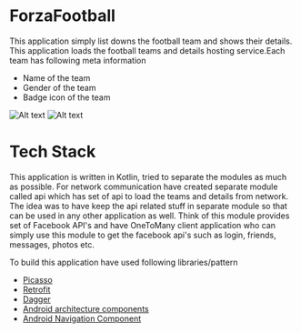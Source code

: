 # ForzaFootball
This application simply list downs the football team and shows their details.
This application loads the football teams and details hosting service.Each team has following meta information

  - Name of the team
  - Gender of the team
  - Badge icon of the team
  
 ![Alt text](/screenshots/team-list.jpg?raw=true "Teams") ![Alt text](/screenshots/team-detail.jpg?raw=true "Team Detail")
 
 
# Tech Stack
This application is written in Kotlin, tried to separate the modules as much as possible. For network communication have created separate module called api which has set of api to load the teams and details from network. The idea was to have keep the api related stuff in separate module so that can be used in any other application as well. Think of this module provides set of Facebook API's and have OneToMany client application who can simply use this module to get the facebook api's such as login, friends, messages, photos etc.  

To build this application have used following libraries/pattern
- [Picasso](https://square.github.io/picasso/)
- [Retrofit](https://square.github.io/retrofit/)
- [Dagger](https://google.github.io/dagger/android.html)
- [Android architecture components](https://developer.android.com/topic/libraries/architecture)
- [Android Navigation Component](https://developer.android.com/guide/navigation)
